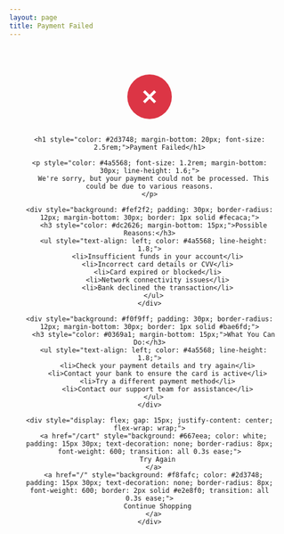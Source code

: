 ```yaml
---
layout: page
title: Payment Failed
---
```


<div style="text-align: center; padding: 50px 20px; font-family: 'Poppins', sans-serif;">
  <div style="max-width: 600px; margin: 0 auto;">
    <div style="background: #dc3545; width: 80px; height: 80px; border-radius: 50%; margin: 0 auto 30px; display: flex; align-items: center; justify-content: center;">
      <svg width="40" height="40" viewBox="0 0 24 24" fill="none" stroke="white" stroke-width="3">
        <path d="M18 6L6 18M6 6l12 12"/>
      </svg>
    </div>
    
    <h1 style="color: #2d3748; margin-bottom: 20px; font-size: 2.5rem;">Payment Failed</h1>
    
    <p style="color: #4a5568; font-size: 1.2rem; margin-bottom: 30px; line-height: 1.6;">
      We're sorry, but your payment could not be processed. This could be due to various reasons.
    </p>
    
    <div style="background: #fef2f2; padding: 30px; border-radius: 12px; margin-bottom: 30px; border: 1px solid #fecaca;">
      <h3 style="color: #dc2626; margin-bottom: 15px;">Possible Reasons:</h3>
      <ul style="text-align: left; color: #4a5568; line-height: 1.8;">
        <li>Insufficient funds in your account</li>
        <li>Incorrect card details or CVV</li>
        <li>Card expired or blocked</li>
        <li>Network connectivity issues</li>
        <li>Bank declined the transaction</li>
      </ul>
    </div>
    
    <div style="background: #f0f9ff; padding: 30px; border-radius: 12px; margin-bottom: 30px; border: 1px solid #bae6fd;">
      <h3 style="color: #0369a1; margin-bottom: 15px;">What You Can Do:</h3>
      <ul style="text-align: left; color: #4a5568; line-height: 1.8;">
        <li>Check your payment details and try again</li>
        <li>Contact your bank to ensure the card is active</li>
        <li>Try a different payment method</li>
        <li>Contact our support team for assistance</li>
      </ul>
    </div>
    
    <div style="display: flex; gap: 15px; justify-content: center; flex-wrap: wrap;">
      <a href="/cart" style="background: #667eea; color: white; padding: 15px 30px; text-decoration: none; border-radius: 8px; font-weight: 600; transition: all 0.3s ease;">
        Try Again
      </a>
      <a href="/" style="background: #f8fafc; color: #2d3748; padding: 15px 30px; text-decoration: none; border-radius: 8px; font-weight: 600; border: 2px solid #e2e8f0; transition: all 0.3s ease;">
        Continue Shopping
      </a>
    </div>
  </div>
</div>
